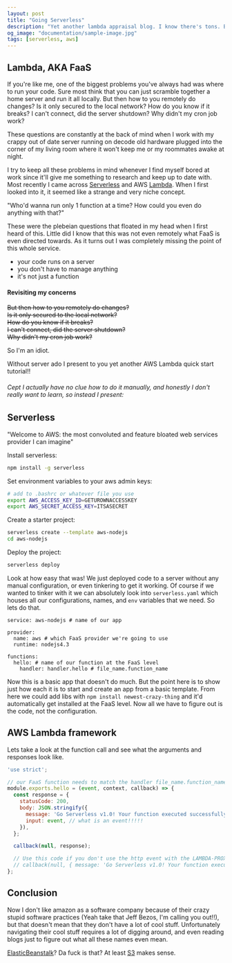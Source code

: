 ```yaml
---
layout: post
title: "Going Serverless"
description: "Yet another lambda appraisal blog. I know there's tons. But its cool and hip. And Easy."
og_image: "documentation/sample-image.jpg"
tags: [serverless, aws]
---
```


## Lambda, AKA  FaaS
If you're like me, one of the biggest problems you've always had was where to run your code. Sure most think that you can just scramble together a home server and run it all locally. But then how to you remotely do changes? Is it only secured to the local network? How do you know if it breaks? I can't connect, did the server shutdown? Why didn't my cron job work?

These questions are constantly at the back of mind when I work with my crappy out of date server running on decode old hardware plugged into the corner of my living room where it won't keep me or my roommates awake at night.

I try to keep all these problems in mind whenever I find myself bored at work since it'll give me something to research and keep up to date with. Most recently I came across [Serverless]() and AWS [Lambda](). When I first looked into it, it seemed like a strange and very niche concept.

"Who'd wanna run only 1 function at a time? How could you even do anything with that?"

These were the plebeian questions that floated in my head when I first heard of this. Little did I know that this was not even remotely what FaaS is even directed towards. As it turns out I was completely missing the point of this whole service.

- your code runs on a server
- you don't have to manage anything
- it's not just a function

#### Revisiting my concerns
~~But then how to you remotely do changes?~~  
~~Is it only secured to the local network?~~  
~~How do you know if it breaks?~~  
~~I can't connect, did the server shutdown?~~  
~~Why didn't my cron job work?~~  

So I'm an idiot.

Without server ado I present to you yet another AWS Lambda quick start tutorial!!
###### Cept I actually have no clue how to do it manually, and honestly I don't really want to learn, so instead I present:

## Serverless
"Welcome to AWS: the most convoluted and feature bloated web services provider I can imagine"

Install serverless:
```bash
npm install -g serverless
```

Set environment variables to your aws admin keys:
```bash
# add to .bashrc or whatever file you use
export AWS_ACCESS_KEY_ID=GETUROWNACCESSKEY
export AWS_SECRET_ACCESS_KEY=ITSASECRET
```

Create a starter project:
```bash
serverless create --template aws-nodejs
cd aws-nodejs
```

Deploy the project:
```bash
serverless deploy
```

Look at how easy that was! We just deployed code to a server without any manual configuration, or even tinkering to get it working. Of course if we wanted to tinker with it we can absolutely look into `serverless.yaml` which houses all our configurations, names, and `env` variables that we need. So lets do that.

```
service: aws-nodejs # name of our app

provider:
  name: aws # which FaaS provider we're going to use
  runtime: nodejs4.3

functions:
  hello: # name of our function at the FaaS level
    handler: handler.hello # file_name.function_name
```

Now this is a basic app that doesn't do much. But the point here is to show just how each it is to start and create an app from a basic template. From here we could add libs with `npm install newest-crazy-thing` and it'd automatically get installed at the FaaS level. Now all we have to figure out is the code, not the configuration.

## AWS Lambda framework
Lets take a look at the function call and see what the arguments and responses look like.

```js
'use strict';

// our FaaS function needs to match the handler file_name.function_name template
module.exports.hello = (event, context, callback) => {
  const response = {
    statusCode: 200,
    body: JSON.stringify({
      message: 'Go Serverless v1.0! Your function executed successfully!',
      input: event, // what is an event!!!!!
    }),
  };

  callback(null, response);

  // Use this code if you don't use the http event with the LAMBDA-PROXY integration
  // callback(null, { message: 'Go Serverless v1.0! Your function executed successfully!', event });
};
```

## Conclusion

Now I don't like amazon as a software company because of their crazy stupid software practices (Yeah take that Jeff Bezos, I'm calling you out!!), but that doesn't mean that they don't have a lot of cool stuff. Unfortunately navigating their cool stuff requires a lot of digging around, and even reading blogs just to figure out what all these names even mean.

[ElasticBeanstalk]()? Da fuck is that?
At least [S3]() makes sense.
